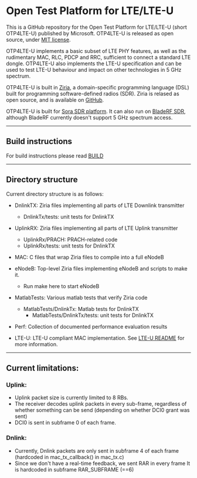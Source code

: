 # Open Test Platform for LTE/LTE-U

This is a GitHub repository for the Open Test Platform for LTE/LTE-U (short OTP4LTE-U) published by Microsoft. OTP4LTE-U is released as open source, under [MIT license](https://github.com/Microsoft/OTP4LTE-U/blob/master/LICENSE.txt). 

OTP4LTE-U implements a basic subset of LTE PHY features, as well as the rudimentary MAC, RLC, PDCP and RRC, sufficient to connect a standard LTE dongle. OTP4LTE-U also implements the LTE-U specification and can be used to test LTE-U behaviour and impact on other technologies in 5 GHz spectrum.  


OTP4LTE-U is built in [Ziria](http://research.microsoft.com/en-us/projects/ziria/), a domain-specific programming language (DSL) built for programming software-defined radios (SDR). Ziria is relased as open source, and is available on [GitHub](https://github.com/dimitriv/Ziria).

OTP4LTE-U is built for [Sora SDR platform](https://github.com/Microsoft/Sora). It can also run on [BladeRF SDR](https://www.nuand.com/), although BladeRF currently doesn't support 5 GHz spectrum access. 




--------
## Build instructions

For build instructions please read [BUILD](build.md)



--------
## Directory structure

Current directory structure is as follows:

- DnlinkTX: Ziria files implementing all parts of LTE Downlink transmitter
  - DnlinkTx/tests: unit tests for DnlinkTX

- UplinkRX: Ziria files implementing all parts of LTE Uplink transmitter
  - UplinkRx/PRACH: PRACH-related code
  - UplinkRx/tests: unit tests for DnlinkTX

- MAC: C files that wrap Ziria files to compile into a full eNodeB

- eNodeB: Top-level Ziria files implementing eNodeB and scripts to make it. 
  - Run make here to start eNodeB

- MatlabTests: Various matlab tests that verify Ziria code
  - MatlabTests/DnlinkTx: Matlab tests for DnlinkTX
    - MatlabTests/DnlinkTx/tests: unit tests for DnlinkTX

- Perf: Collection of documented performance evaluation results

- LTE-U: LTE-U compliant MAC implementation. See [LTE-U README](https://github.com/Microsoft/OTP4LTE-U/blob/master/LTE-U/README.md) for more information.



--------


## Current limitations:

### Uplink:
  - Uplink packet size is currently limited to 8 RBs. 
  - The receiver decodes uplink packets in every sub-frame, 
    regardless of whether something can be send 
    (depending on whether DCI0 grant was sent)
  - DCI0 is sent in subframe 0 of each frame. 

### Dnlink:
  - Currently, Dnlink packets are only sent in subframe 4 of each frame 
    (hardcoded in mac_tx_callback() in mac_tx.c)
  - Since we don't have a real-time feedback, we sent RAR in every frame
    It is hardcoded in subframe RAR_SUBFRAME (==6)